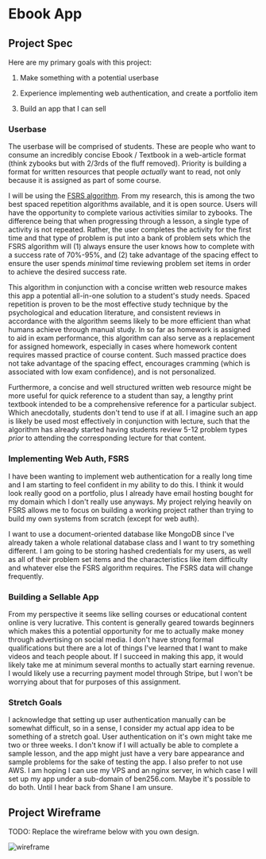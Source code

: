 # Ebook App

## Project Spec

Here are my primary goals with this project:

1. Make something with a potential userbase

2. Experience implementing web authentication, and create a portfolio item

3. Build an app that I can sell

### Userbase

The userbase will be comprised of students. These are people who want to consume an incredibly concise Ebook / Textbook in a web-article format (think zybooks but with 2/3rds  of the fluff removed). Priority is building a format for written resources that people *actually* want to read, not only because it is assigned as part of some course.

I will be using the [FSRS algorithm](https://github.com/open-spaced-repetition/rs-fsrs-nodejs). From my research, this is among the two best spaced repetition algorithms available, and it is open source. Users will have the opportunity to complete various activities similar to zybooks. The difference being that when progressing through a lesson, a single type of activity is not repeated. Rather, the user completes the activity for the first time and that type of problem is put into a bank of problem sets which the FSRS algorithm will (1) always ensure the user knows how to complete with a success rate of 70%-95%, and (2) take advantage of the spacing effect to ensure the user spends *minimal* time reviewing problem set items in order to achieve the desired success rate.

This algorithm in conjunction with a concise written web resource makes this app a potential all-in-one solution to a student's study needs. Spaced repetition is proven to be the most effective study technique by the psychological and education literature, and consistent reviews in accordance with the algorithm seems likely to be more efficient than what humans achieve through manual study. In so far as homework is assigned to aid in exam performance, this algorithm can also serve as a replacement for assigned homework, especially in cases where homework content requires massed practice of course content. Such massed practice does not take advantage of the spacing effect, encourages cramming (which is associated with low exam confidence), and is not personalized.

Furthermore, a concise and well structured written web resource might be more useful for quick reference to a student than say, a lengthy print textbook intended to be a comprehensive reference for a particular subject. Which anecdotally, students don't tend to use if at all. I imagine such an app is likely be used most effectively in conjunction with lecture, such that the algorithm has already started having students review 5-12 problem types *prior* to attending the corresponding lecture for that content.

### Implementing Web Auth, FSRS

I have been wanting to implement web authentication for a really long time and I am starting to feel confident in my ability to do this. I think it would look really good on a portfolio, plus I already have email hosting bought for my domain which I don't really use anyways. My project relying heavily on FSRS allows me to focus on building a working project rather than trying to build my own systems from scratch (except for web auth).

I want to use a document-oriented database like MongoDB since I've already taken a whole relational database class and I want to try something different. I am going to be storing hashed credentials for my users, as well as all of their problem set items and the characteristics like item difficulty and whatever else the FSRS algorithm requires. The FSRS data will change frequently.

### Building a Sellable App

From my perspective it seems like selling courses or educational content online is very lucrative. This content is generally geared towards beginners which makes this a potential opportunity for me to actually make money through advertising on social media. I don't have strong formal qualifications but there are a lot of things I've learned that I want to make videos and teach people about. If I succeed in making this app, it would likely take me at minimum several months to actually start earning revenue. I would likely use a recurring payment model through Stripe, but I won't be worrying about that for purposes of this assignment.

### Stretch Goals

I acknowledge that setting up user authentication manually can be somewhat difficult, so in a sense, I consider my actual app idea to be something of a stretch goal. User authentication on it's own might take me two or three weeks. I don't know if I will actually be able to complete a sample lesson, and the app might just have a very bare appearance and sample problems for the sake of testing the app. I also prefer to not use AWS. I am hoping I can use my VPS and an nginx server, in which case I will set up my app under a sub-domain of ben256.com. Maybe it's possible to do both. Until I hear back from Shane I am unsure.

## Project Wireframe

TODO: Replace the wireframe below with you own design.

![wireframe](https://ben256.com/b/dbcf6d9258e956ff6703bb4f99b34caa2841123172b20a5f48ac98a3ec48879c/moqups.png)
